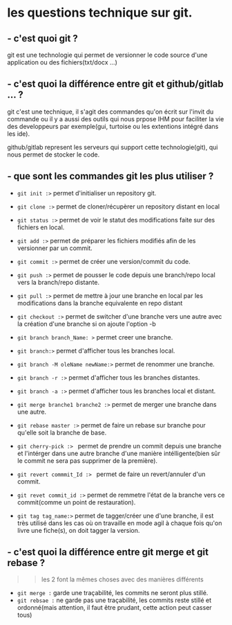 # les questions technique sur git.

## - c'est quoi git ?
git est une technologie qui permet de versionner le code source d'une application ou des fichiers(txt/docx ...)

## - c'est quoi la différence entre git et github/gitlab ... ?
git c'est une technique, il s'agit des commandes qu'on écrit sur l'invit du commande ou il y a aussi des outils qui nous prpose IHM pour faciliter la vie des developpeurs par exemple(gui, turtoise ou les extentions intégré dans les ide).

github/gitlab represent les serveurs qui support cette technologie(git), qui nous permet de stocker le code.

## - que sont les commandes git les plus utiliser ?
* `git init :>` permet d'initialiser un repository git.
* `git clone :>` permet de cloner/récupèrer un repository distant en local
* `git status :>`  permet de voir le statut des modifications faite sur des fichiers en local.
* `git add :>` permet de préparer les fichiers modifiés afin de les versionner par un commit.
* `git commit :>` permet de créer une version/commit du code.
* `git push :>` permet de pousser le code depuis une branch/repo local vers la branch/repo distante.
* `git pull :>`  permet de mettre à jour une branche en local par les modifications dans la branche equivalente en repo distant

* `git checkout :>` permet de switcher d'une branche vers une autre avec la création d'une branche si on ajoute l'option -b
* `git branch branch_Name: >` permet creer une branche.
* `git branch:>` permet d'afficher tous les branches local.
* `git branch -M oleName newName:>` permet de renommer une branche.
* `git branch -r :>` permet d'afficher tous les branches distantes.
* `git branch -a :>` permet d'afficher tous les branches local et distant.
* `git merge branche1 branche2 :>` permet de merger une branche dans une autre.
* `git rebase master :>` permet de faire un rebase sur branche pour qu'elle soit la branche de base.
* `git cherry-pick :> ` permet de prendre un commit depuis une branche et l'intérger dans une autre branche d'une manière intélligente(bien sûr le commit ne sera pas supprimer de la première).
* `git revert commmit_Id :> ` permet de faire un revert/annuler d'un commit.
* `git revet commit_id :>` permet de remmetre l'état de la branche vers ce commit(comme un point de restauration).
* `git tag tag_name:>` permet de tagger/créer une d'une branche, il est très utilisé dans les cas où on travaille en mode agil à chaque fois qu'on livre une fiche(s), on doit tagger la version.


## - c'est quoi la différence entre git merge et git rebase ?
>> les 2 font la mêmes choses avec des manières différents
* `git merge :` garde une traçabilité, les commits ne seront plus stillé.
* `git rebsae :` ne garde pas une traçabilité, les commits reste stillé et ordonné(mais attention, il faut être prudant, cette action peut casser tous)



